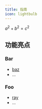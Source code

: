 ```yaml
---
title: 指南
icon: lightbulb
---
```



$a^2 + b^2 = c^2$

## 功能亮点

### Bar

- [baz](bar/baz.md)
- ...

### Foo

- [ray](foo/ray.md)
- ...
